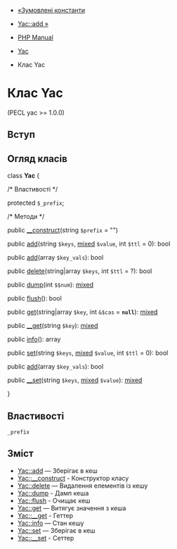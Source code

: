 - [«Зумовлені константи](yac.constants.md)
- [Yac::add »](yac.add.md)

- [PHP Manual](index.md)
- [Yac](book.yac.md)
- Клас Yac

# Клас Yac

(PECL yac \>= 1.0.0)

## Вступ

## Огляд класів

class **Yac** {

/\* Властивості \*/

protected `$_prefix`;

/\* Методи \*/

public [\_\_construct](yac.construct.md)(string `$prefix` = "")

public [add](yac.add.md)(string `$keys`,
[mixed](language.types.declarations.md#language.types.declarations.mixed)
`$value`, int `$ttl` = 0): bool

public [add](yac.add.md)(array `$key_vals`): bool

public [delete](yac.delete.md)(string\|array `$keys`, int `$ttl` = ?):
bool

public [dump](yac.dump.md)(int `$$num`):
[mixed](language.types.declarations.md#language.types.declarations.mixed)

public [flush](yac.flush.md)(): bool

public [get](yac.get.md)(string\|array `$key`, int `&$cas` =
**`null`**):
[mixed](language.types.declarations.md#language.types.declarations.mixed)

public [\_\_get](yac.getter.md)(string `$key`):
[mixed](language.types.declarations.md#language.types.declarations.mixed)

public [info](yac.info.md)(): array

public [set](yac.set.md)(string `$keys`,
[mixed](language.types.declarations.md#language.types.declarations.mixed)
`$value`, int `$ttl` = 0): bool

public [add](yac.add.md)(array `$key_vals`): bool

public [\_\_set](yac.setter.md)(string `$keys`,
[mixed](language.types.declarations.md#language.types.declarations.mixed)
`$value`):
[mixed](language.types.declarations.md#language.types.declarations.mixed)

}

## Властивості

`_prefix`

## Зміст

- [Yac::add](yac.add.md) — Зберігає в кеш
- [Yac::\_\_construct](yac.construct.md) - Конструктор класу
- [Yac::delete](yac.delete.md) — Видалення елементів із кешу
- [Yac::dump](yac.dump.md) - Дамп кеша
- [Yac::flush](yac.flush.md) - Очищає кеш
- [Yac::get](yac.get.md) — Витягує значення з кеша
- [Yac::\_\_get](yac.getter.md) - Геттер
- [Yac::info](yac.info.md) — Стан кешу
- [Yac::set](yac.set.md) — Зберігає в кеш
- [Yac::\_\_set](yac.setter.md) - Сеттер
